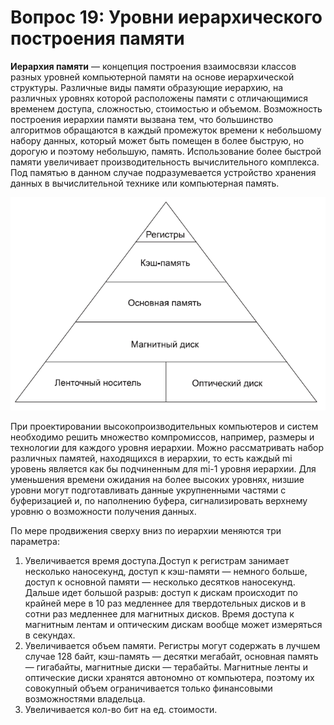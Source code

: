 # Вопрос 19: Уровни иерархического построения памяти

**Иерархия памяти** — концепция построения взаимосвязи классов разных уровней компьютерной памяти на основе иерархической структуры.
Различные виды памяти образующие иерархию, на различных уровнях которой расположены памяти с отличающимися временем доступа, сложностью, стоимостью и объемом. Возможность построения иерархии памяти вызвана тем, что большинство алгоритмов обращаются в каждый промежуток времени к небольшому набору данных, который может быть помещен в более быструю, но дорогую и поэтому небольшую, память. Использование более быстрой памяти увеличивает производительность вычислительного комплекса. Под памятью в данном случае подразумевается устройство хранения данных в вычислительной технике или компьютерная память.

![Иерархии памяти](/resources/imgs/t19_1.png)

При проектировании высокопроизводительных компьютеров и систем необходимо решить множество компромиссов, например, размеры и технологии для каждого уровня иерархии. Можно рассматривать набор различных памятей, находящихся в иерархии, то есть каждый mi уровень является как бы подчиненным для mi-1 уровня иерархии. Для уменьшения времени ожидания на более высоких уровнях, низшие уровни могут подготавливать данные укрупненными частями с буферизацией и, по наполнению буфера, сигнализировать верхнему уровню о возможности получения данных.

По мере продвижения сверху вниз  по иерархии меняются три параметра:
1) Увеличивается время доступа.Доступ к регистрам занимает несколько наносекунд, доступ к кэш-памяти — немного больше, доступ к основной памяти — несколько десятков наносекунд. Дальше идет большой разрыв: доступ к дискам происходит по крайней мере в 10 раз медленнее для твердотельных дисков и в сотни раз медленнее для магнитных дисков. Время доступа к магнитным лентам и оптическим дискам вообще может измеряться в секундах.
2) Увеличивается объем памяти. Регистры могут содержать в лучшем случае 128 байт, кэш-память — десятки мегабайт, основная память — гигабайты, магнитные диски — терабайты. Магнитные ленты и оптические диски хранятся автономно от компьютера, поэтому их совокупный объем ограничивается только финансовыми возможностями владельца.
3) Увеличивается кол-во бит на ед. стоимости.